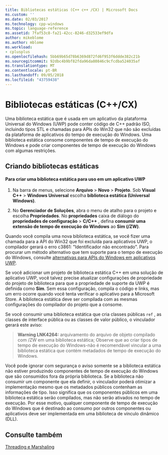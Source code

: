 ```yaml
---
title: Bibliotecas estáticas (C++ c++ /CX) | Microsoft Docs
ms.custom: ''
ms.date: 02/03/2017
ms.technology: cpp-windows
ms.topic: language-reference
ms.assetid: 7faf53c8-fa21-42cc-8246-d32533ef9dfa
author: mikeblome
ms.author: mblome
ms.workload:
- cplusplus
ms.openlocfilehash: 5bb69b65d78b6369d872fd6f953f6ddde382c21b
ms.sourcegitcommit: 92dbc4b9bf82fda96da80846c9cfcdba524035af
ms.translationtype: MT
ms.contentlocale: pt-BR
ms.lasthandoff: 09/05/2018
ms.locfileid: "43759438"
---
```

# <a name="static-libraries-ccx"></a>Bibliotecas estáticas (C++/CX)
Uma biblioteca estática que é usada em um aplicativo da plataforma Universal do Windows (UWP) pode conter código de C++ padrão ISO, incluindo tipos STL e chamadas para APIs do Win32 que não são excluídas da plataforma de aplicativos do tempo de execução do Windows. Uma biblioteca estática consome componentes de tempo de execução do Windows e pode criar componentes de tempo de execução do Windows com algumas restrições.  
  
## <a name="creating-static-libraries"></a>Criando bibliotecas estáticas  
  
#### <a name="to-create-a-static-library-for-use-in-a-uwp-app"></a>Para criar uma biblioteca estática para uso em um aplicativo UWP  
  
1.  Na barra de menus, selecione **Arquivo** > **Novo** > **Projeto**. Sob **Visual C++** > **Windows Universal** escolha **biblioteca estática (Universal Windows)**.  
  
2.  No **Gerenciador de Soluções**, abra o menu de atalho para o projeto e escolha **Propriedades**. No **propriedades** caixa de diálogo do **propriedades de configuração** > **C/C++** , defina **consumir uma extensão de tempo de execução do Windows** ao **Sim (/ZW)**.  
  
 Quando você compila uma nova biblioteca estática, se você fizer uma chamada para a API do Win32 que foi excluída para aplicativos UWP, o compilador gerará o erro c3861: "Identificador não encontrado". Para procurar um método alternativo que tem suporte para o tempo de execução do Windows, consulte [alternativas para APIs do Windows em aplicativos UWP](/uwp/win32-and-com/alternatives-to-windows-apis-uwp).  
  
 Se você adicionar um projeto de biblioteca estática C++ em uma solução de aplicativo UWP, você talvez precise atualizar configurações de propriedade do projeto de biblioteca para que a propriedade de suporte da UWP é definida como **Sim**. Sem essa configuração, compila o código e links, mas um erro ocorre quando você tenta verificar o aplicativo para a Microsoft Store. A biblioteca estática deve ser compilada com as mesmas configurações do compilador do projeto que a consome.  
  
 Se você consumir uma biblioteca estática que cria classes públicas `ref` , as classes de interface pública ou as classes de valor público, o vinculador gerará este aviso:  
  
> **Warning LNK4264:** arquivamento do arquivo de objeto compilado com /ZW em uma biblioteca estática; Observe que ao criar tipos de tempo de execução do Windows-não é recomendável vincular a uma biblioteca estática que contém metadados de tempo de execução do Windows.  
  
 Você pode ignorar com segurança o aviso somente se a biblioteca estática não estiver produzindo componentes de tempo de execução do Windows que são consumidos fora da própria biblioteca. Se a biblioteca não consumir um componente que ela definir, o vinculador poderá otimizar a implementação mesmo que os metadados públicos contenham as informações de tipo. Isso significa que os componentes públicos em uma biblioteca estática serão compilados, mas não serão ativados no tempo de execução. Por esse motivo, qualquer componente de tempo de execução do Windows que é destinado ao consumo por outros componentes ou aplicativos deve ser implementada em uma biblioteca de vínculo dinâmico (DLL).  
  
## <a name="see-also"></a>Consulte também  
 [Threading e Marshaling](../cppcx/threading-and-marshaling-c-cx.md)